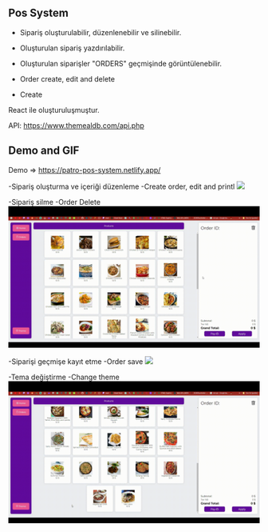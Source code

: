 ## Pos System 
- Sipariş oluşturulabilir, düzenlenebilir ve silinebilir.
- Oluşturulan sipariş yazdırılabilir.
- Oluşturulan siparişler "ORDERS" geçmişinde görüntülenebilir.

- Order create, edit and delete
- Create

React ile oluşturuluşmuştur.

API: https://www.themealdb.com/api.php
## Demo and GIF
Demo => https://patro-pos-system.netlify.app/

-Sipariş oluşturma ve içeriği düzenleme
-Create order, edit and printl
![](https://github.com/samettekin01/pos-system/blob/master/gifs/pos-system-1.gif)

-Sipariş silme
-Order Delete
![](https://github.com/samettekin01/pos-system/blob/master/gifs/pos-system-2.gif)

-Siparişi geçmişe kayıt etme
-Order save
![](https://github.com/samettekin01/pos-system/blob/master/gifs/pos-system-3.gif)

-Tema değiştirme
-Change theme
![](https://github.com/samettekin01/pos-system/blob/master/gifs/pos-system-4.gif)
